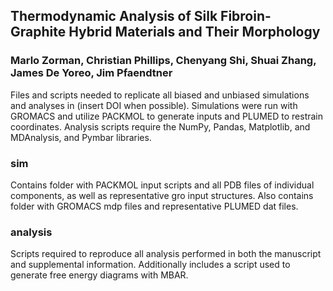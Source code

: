 ## Thermodynamic Analysis of Silk Fibroin-Graphite Hybrid Materials and Their Morphology
### Marlo Zorman, Christian Phillips, Chenyang Shi, Shuai Zhang, James De Yoreo, Jim Pfaendtner

Files and scripts needed to replicate all biased and unbiased simulations and analyses in (insert DOI when possible). Simulations were run with GROMACS and utilize PACKMOL to generate inputs and PLUMED to restrain coordinates. Analysis scripts require the NumPy, Pandas, Matplotlib, and MDAnalysis, and Pymbar libraries.

### sim
Contains folder with PACKMOL input scripts and all PDB files of individual components, as well as representative gro input structures. Also contains folder with GROMACS mdp files and representative PLUMED dat files. 

### analysis
Scripts required to reproduce all analysis performed in both the manuscript and supplemental information. Additionally includes a script used to generate free energy diagrams with MBAR.
